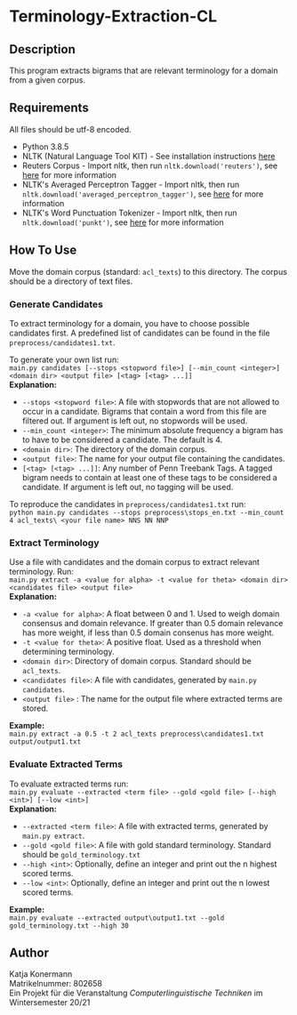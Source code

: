 # Terminology-Extraction-CL

## Description
This program extracts bigrams that are relevant terminology for a domain from a given corpus.

## Requirements
All files should be utf-8 encoded.

+ Python 3.8.5
+ NLTK (Natural Language Tool KIT) - See installation instructions [here](https://www.nltk.org/install.html)
+ Reuters Corpus - Import nltk, then run `nltk.download('reuters')`, see [here](http://www.nltk.org/data.html) for more information
+ NLTK's Averaged Perceptron Tagger - Import nltk, then run `nltk.download('averaged_perceptron_tagger')`, see [here](http://www.nltk.org/data.html) for more information
+ NLTK's Word Punctuation Tokenizer - Import nltk, then run `nltk.download('punkt')`,  see [here](http://www.nltk.org/data.html) for more information

## How To Use
Move the domain corpus (standard: `acl_texts`) to this directory. The corpus should be a directory of text files. 

### Generate Candidates
To extract terminology for a domain, you have to choose possible candidates first.
A predefined list of candidates can be found in the file `preprocess/candidates1.txt`.<br>

To generate your own list run:<br>
`main.py candidates [--stops <stopword file>] [--min_count <integer>] <domain dir> <output file> [<tag> [<tag> ...]]`<br>
__Explanation:__
+ `--stops <stopword file>`: A file with stopwords that are not allowed to occur in a candidate. Bigrams that contain a word from this file are filtered out. If argument is left out, no stopwords will be used.
+ `--min_count <integer>`: The minimum absolute frequency a bigram has to have to be considered a candidate. The default is 4.
+ `<domain dir>`: The directory of the domain corpus.
+ `<output file>`: The name for your output file containing the candidates.
+ `[<tag> [<tag> ...]]`: Any number of Penn Treebank Tags. A tagged bigram needs to contain at least one of these tags to be considered a candidate. If argument is left out, no tagging will be used.<br>

To reproduce the candidates in `preprocess/candidates1.txt` run:<br>
`python main.py candidates --stops preprocess\stops_en.txt --min_count 4 acl_texts\ <your file name> NNS NN NNP`

### Extract Terminology
Use a file with candidates and the domain corpus to extract relevant terminology. Run: <br>
`main.py extract -a <value for alpha> -t <value for theta> <domain dir> <candidates file> <output file>`<br>
__Explanation:__<br>
+ `-a <value for alpha>`: A float between 0 and 1. Used to weigh domain consensus and domain relevance. If greater than 0.5 domain relevance has more weight, if less than 0.5 domain consenus has more weight.
+ `-t <value for theta>`: A positive float. Used as a threshold when determining terminology.
+ `<domain dir>`: Directory of domain corpus. Standard should be `acl_texts`.
+ `<candidates file>`: A file with candidates, generated by `main.py candidates`.
+ `<output file>` : The name for the output file where extracted terms are stored.

__Example:__<br>
`main.py extract -a 0.5 -t 2 acl_texts preprocess\candidates1.txt output/output1.txt`

### Evaluate Extracted Terms
To evaluate extracted terms run:<br>
`main.py evaluate --extracted <term file> --gold <gold file> [--high <int>] [--low <int>]`<br>
__Explanation:__<br>
+ `--extracted <term file>`: A file with extracted terms, generated by `main.py extract`.
+ `--gold <gold file>`: A file with gold standard terminology. Standard should be `gold_terminology.txt`
+ `--high <int>`: Optionally, define an integer and print out the n highest scored terms.
+ `--low <int>`: Optionally, define an integer and print out the n lowest scored terms.

__Example:__<br>
`main.py evaluate --extracted output\output1.txt --gold gold_terminology.txt --high 30`


## Author
Katja Konermann<br>
Matrikelnummer: 802658<br>
Ein Projekt für die Veranstaltung _Computerlinguistische Techniken_ im Wintersemester 20/21
